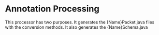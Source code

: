 # Annotation Processing

This processor has two purposes. It generates the {Name}Packet.java files with the conversion methods. It also generates the {Name}Schema.java